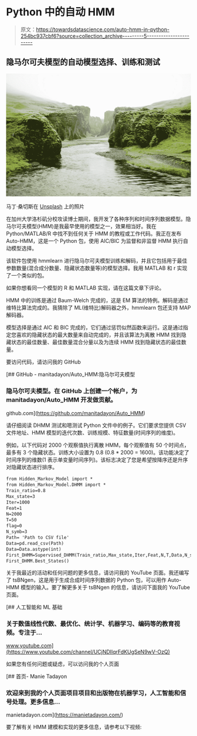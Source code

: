 # Python 中的自动 HMM

> 原文：<https://towardsdatascience.com/auto-hmm-in-python-254bc937cbf6?source=collection_archive---------5----------------------->

## 隐马尔可夫模型的自动模型选择、训练和测试

![](img/d4e40bb81c0b6e06d472113e09275593.png)

马丁·桑切斯在 [Unsplash](https://unsplash.com?utm_source=medium&utm_medium=referral) 上的照片

在加州大学洛杉矶分校攻读博士期间，我开发了各种序列和时间序列数据模型。隐马尔可夫模型(HMM)是我最早使用的模型之一，效果相当好。我在 Python/MATLAB/R 中找不到任何关于 HMM 的教程或工作代码。我正在发布 Auto-HMM，这是一个 Python 包，使用 AIC/BIC 为监督和非监督 HMM 执行自动模型选择。

该软件包使用 hmmlearn 进行隐马尔可夫模型训练和解码，并且它包括用于最佳参数数量(混合成分数量、隐藏状态数量等)的模型选择。我用 MATLAB 和 r 实现了一个类似的包。

如果你想看同一个模型的 R 和 MATLAB 实现，请在这篇文章下评论。

HMM 中的训练是通过 Baum-Welch 完成的，这是 EM 算法的特例。解码是通过维特比算法完成的。我猜除了 ML(维特比)解码器之外，hmmlearn 包还支持 MAP 解码器。

模型选择是通过 AIC 和 BIC 完成的，它们通过惩罚似然函数来运行。这是通过指定您喜欢的隐藏状态的最大数量来自动完成的，并且该算法为离散 HMM 找到隐藏状态的最佳数量、最佳数量混合分量以及为连续 HMM 找到隐藏状态的最佳数量。

要访问代码，请访问我的 GitHub

[](https://github.com/manitadayon/Auto_HMM) [## GitHub - manitadayon/Auto_HMM:隐马尔可夫模型

### 隐马尔可夫模型。在 GitHub 上创建一个帐户，为 manitadayon/Auto_HMM 开发做贡献。

github.com](https://github.com/manitadayon/Auto_HMM) 

请仔细阅读 DHMM 测试和嗯测试 Python 文件中的例子。它们要求您提供 CSV 文件地址、HMM 模型的迭代次数、训练规模、特征数量(时间序列的维度)。

例如，以下代码对 2000 个观察值执行离散 HMM，每个观察值有 50 个时间点，最多有 3 个隐藏状态。训练大小设置为 0.8 (0.8 * 2000 = 1600)。该功能决定了时间序列的维数(1 表示单变量时间序列)。该标志决定了您是希望按降序还是升序对隐藏状态进行排序。

```
from Hidden_Markov_Model import *
from Hidden_Markov_Model.DHMM import *
Train_ratio=0.8
Max_state=3
Iter=1000
Feat=1
N=2000
T=50
flag=0
N_symb=3
Path= 'Path to CSV file'
Data=pd.read_csv(Path)
Data=Data.astype(int)
First_DHMM=Supervised_DHMM(Train_ratio,Max_state,Iter,Feat,N,T,Data,N_symb)
First_DHMM.Best_States()
```

关于我最近的活动和任何问题的更多信息，请访问我的 YouTube 页面。我还编写了 tsBNgen，这是用于生成合成时间序列数据的 Python 包，可以用作 Auto-HMM 模型的输入。要了解更多关于 tsBNgen 的信息，请访问下面我的 YouTube 页面。

[](https://www.youtube.com/channel/UCjNDIlqrFdKUgSeN9wV-OzQ) [## 人工智能和 ML 基础

### 关于数值线性代数、最优化、统计学、机器学习、编码等的教育视频。专注于…

www.youtube.com](https://www.youtube.com/channel/UCjNDIlqrFdKUgSeN9wV-OzQ) 

如果您有任何问题或疑虑，可以访问我的个人页面

 [## 首页- Manie Tadayon

### 欢迎来到我的个人页面项目项目和出版物在机器学习，人工智能和信号处理。更多信息…

manietadayon.com](https://manietadayon.com/) 

要了解有关 HMM 建模和实现的更多信息，请参考以下视频: